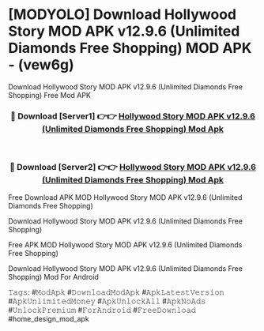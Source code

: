 # [MODYOLO] Download Hollywood Story MOD APK v12.9.6 (Unlimited Diamonds Free Shopping) MOD APK - (vew6g)
Download Hollywood Story MOD APK v12.9.6 (Unlimited Diamonds Free Shopping) Free Mod APK

<div align="center">
<h3>🔴 Download [Server1] 👉👉 <a href="https://apk-comot.site?title=Hollywood_Story_MOD_APK_v12.9.6_(Unlimited_Diamonds_Free_Shopping)">Hollywood Story MOD APK v12.9.6 (Unlimited Diamonds Free Shopping) Mod Apk</a></h3><br>

<h3>🔴 Download [Server2] 👉👉 <a href="https://apk-comot.site?title=Hollywood_Story_MOD_APK_v12.9.6_(Unlimited_Diamonds_Free_Shopping)">Hollywood Story MOD APK v12.9.6 (Unlimited Diamonds Free Shopping) Mod Apk</a></h3>
</div>


Free Download APK MOD Hollywood Story MOD APK v12.9.6 (Unlimited Diamonds Free Shopping)

Download Hollywood Story MOD APK v12.9.6 (Unlimited Diamonds Free Shopping) 

Free APK MOD Hollywood Story MOD APK v12.9.6 (Unlimited Diamonds Free Shopping) 

Download Hollywood Story MOD APK v12.9.6 (Unlimited Diamonds Free Shopping) Mod For Android

𝚃𝚊𝚐𝚜: #𝙼𝚘𝚍𝙰𝚙𝚔 #𝙳𝚘𝚠𝚗𝚕𝚘𝚊𝚍𝙼𝚘𝚍𝙰𝚙𝚔 #𝙰𝚙𝚔𝙻𝚊𝚝𝚎𝚜𝚝𝚅𝚎𝚛𝚜𝚒𝚘𝚗 #𝙰𝚙𝚔𝚄𝚗𝚕𝚒𝚖𝚒𝚝𝚎𝚍𝙼𝚘𝚗𝚎𝚢 #𝙰𝚙𝚔𝚄𝚗𝚕𝚘𝚌𝚔𝙰𝚕𝚕 #𝙰𝚙𝚔𝙽𝚘𝙰𝚍𝚜 #𝚄𝚗𝚕𝚘𝚌𝚔𝙿𝚛𝚎𝚖𝚒𝚞𝚖 #𝙵𝚘𝚛𝙰𝚗𝚍𝚛𝚘𝚒𝚍 #𝙵𝚛𝚎𝚎𝙳𝚘𝚠𝚗𝚕𝚘𝚊𝚍 #home_design_mod_apk